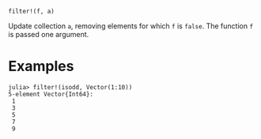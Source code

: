 ```
filter!(f, a)
```

Update collection `a`, removing elements for which `f` is `false`. The function `f` is passed one argument.

# Examples

```jldoctest
julia> filter!(isodd, Vector(1:10))
5-element Vector{Int64}:
 1
 3
 5
 7
 9
```
